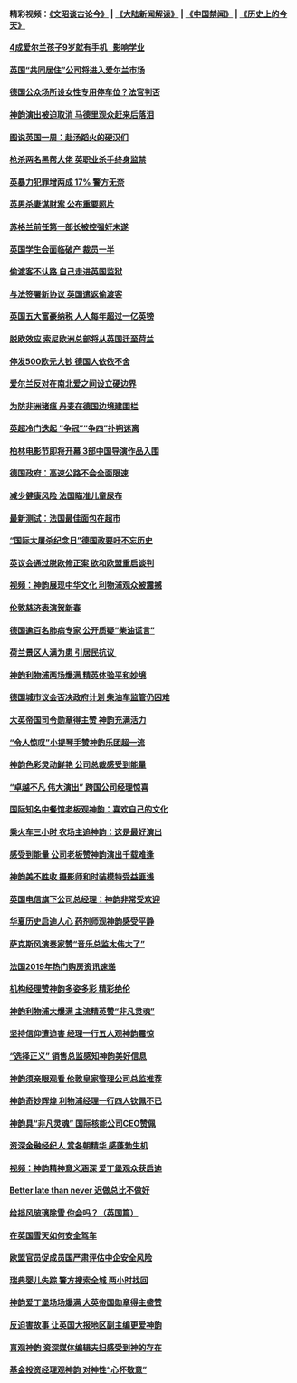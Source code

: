 #### 精彩视频：[《文昭谈古论今》](https://github.com/gfw-breaker/wenzhao) | [《大陆新闻解读》](https://github.com/gfw-breaker/ntdtv-comedy) | [《中国禁闻》](https://github.com/gfw-breaker/ntdtv-news) | [《历史上的今天》](https://github.com/gfw-breaker/today-in-history) 

#### [4成爱尔兰孩子9岁就有手机   影响学业](../pages/nsc974/n11018141.md?t=02022130) 

#### [英国“共同居住”公司将进入爱尔兰市场](../pages/nsc974/n11018074.md?t=02022130) 

#### [德国公众场所设女性专用停车位？法官判否](../pages/nsc974/n11018033.md?t=02022130) 

#### [神韵演出被迫取消 马德里观众赶来后落泪](../pages/nsc974/n11016854.md?t=02022130) 

#### [图说英国一周：赴汤蹈火的硬汉们](../pages/nsc974/n11016810.md?t=02022130) 

#### [枪杀两名黑帮大佬 英职业杀手终身监禁](../pages/nsc974/n11016799.md?t=02022130) 

#### [英暴力犯罪增两成 17% 警方无奈](../pages/nsc974/n11016787.md?t=02022130) 

#### [英男杀妻谋财案 公布重要照片](../pages/nsc974/n11016778.md?t=02022130) 

#### [苏格兰前任第一部长被控强奸未遂](../pages/nsc974/n11016772.md?t=02022130) 

#### [英国学生会面临破产 裁员一半](../pages/nsc974/n11016766.md?t=02022130) 

#### [偷渡客不认路 自己走进英国监狱](../pages/nsc974/n11016763.md?t=02022130) 

#### [与法签署新协议 英国遣返偷渡客](../pages/nsc974/n11016756.md?t=02022130) 

#### [英国五大富豪纳税 人人每年超过一亿英镑](../pages/nsc974/n11016706.md?t=02022130) 

#### [脱欧效应 索尼欧洲总部将从英国迁至荷兰](../pages/nsc974/n11015209.md?t=02022130) 

#### [停发500欧元大钞 德国人依依不舍](../pages/nsc974/n11015417.md?t=02022130) 

#### [爱尔兰反对在南北爱之间设立硬边界](../pages/nsc974/n11015382.md?t=02022130) 

#### [为防非洲猪瘟 丹麦在德国边境建围栏](../pages/nsc974/n11014368.md?t=02022130) 

#### [英超冷门迭起 “争冠”“争四”扑朔迷离](../pages/nsc974/n11014053.md?t=02022130) 

#### [柏林电影节即将开幕 3部中国导演作品入围](../pages/nsc974/n11013824.md?t=02022130) 

#### [德国政府：高速公路不会全面限速](../pages/nsc974/n11013841.md?t=02022130) 

#### [减少健康风险 法国瞄准儿童尿布](../pages/nsc974/n11012630.md?t=02022130) 

#### [最新测试：法国最佳面包在超市](../pages/nsc974/n11012842.md?t=02022130) 

#### [“国际大屠杀纪念日”德国政要吁不忘历史](../pages/nsc974/n11012513.md?t=02022130) 

#### [英议会通过脱欧修正案 欲和欧盟重启谈判](../pages/nsc974/n11011622.md?t=02022130) 

#### [视频：神韵展现中华文化 利物浦观众被震撼](../pages/nsc974/n11011005.md?t=02022130) 

#### [伦敦慈济表演贺新春](../pages/nsc974/n11011139.md?t=02022130) 

#### [德国逾百名肺病专家 公开质疑“柴油谎言”](../pages/nsc974/n11010325.md?t=02022130) 

#### [荷兰景区人满为患 引居民抗议 ](../pages/nsc974/n11010747.md?t=02022130) 

#### [神韵利物浦两场爆满 精英体验平和妙境](../pages/nsc974/n11010417.md?t=02022130) 

#### [德国城市议会否决政府计划 柴油车监管仍困难](../pages/nsc974/n11010716.md?t=02022130) 

#### [大英帝国司令勋章得主赞 神韵充满活力](../pages/nsc974/n11009434.md?t=02022130) 

#### [“令人惊叹”小提琴手赞神韵乐团超一流](../pages/nsc974/n11009535.md?t=02022130) 

#### [神韵色彩灵动鲜艳 公司总裁感受到能量](../pages/nsc974/n11009391.md?t=02022130) 

#### [“卓越不凡 伟大演出” 跨国公司经理惊喜](../pages/nsc974/n11009359.md?t=02022130) 

#### [国际知名中餐馆老板观神韵：喜欢自己的文化](../pages/nsc974/n11009314.md?t=02022130) 

#### [乘火车三小时 农场主追神韵：这是最好演出](../pages/nsc974/n11009299.md?t=02022130) 

#### [感受到能量 公司老板赞神韵演出千载难逢](../pages/nsc974/n11009226.md?t=02022130) 

#### [神韵美不胜收 摄影师和时装模特受益匪浅](../pages/nsc974/n11009171.md?t=02022130) 

#### [英国电信旗下公司总经理：神韵非常受欢迎](../pages/nsc974/n11008992.md?t=02022130) 

#### [华夏历史启迪人心 药剂师观神韵感受平静](../pages/nsc974/n11007232.md?t=02022130) 

#### [萨克斯风演奏家赞“音乐总监太伟大了”](../pages/nsc974/n11007174.md?t=02022130) 

#### [法国2019年热门购房资讯速递](../pages/nsc974/n10947033.md?t=02022130) 

#### [机构经理赞神韵多姿多彩 精彩绝伦](../pages/nsc974/n11006484.md?t=02022130) 

#### [神韵利物浦大爆满 主流精英赞“非凡灵魂”](../pages/nsc974/n11006697.md?t=02022130) 

#### [坚持信仰遭迫害 经理一行五人观神韵震惊](../pages/nsc974/n11006523.md?t=02022130) 

#### [“选择正义” 销售总监感知神韵美好信息](../pages/nsc974/n11006437.md?t=02022130) 

#### [神韵须亲眼观看 伦敦皇家管理公司总监推荐](../pages/nsc974/n11006402.md?t=02022130) 

#### [神韵奇妙辉煌 利物浦经理一行四人钦佩不已](../pages/nsc974/n11006397.md?t=02022130) 

#### [神韵具“非凡灵魂” 国际核能公司CEO赞佩](../pages/nsc974/n11006353.md?t=02022130) 

#### [资深金融经纪人 赏各朝精华 感蓬勃生机](../pages/nsc974/n11006347.md?t=02022130) 

#### [视频：神韵精神意义涵深 爱丁堡观众获启迪](../pages/nsc974/n11004622.md?t=02022130) 

#### [Better late than never 迟做总比不做好](../pages/nsc974/n11004768.md?t=02022130) 

#### [给挡风玻璃除雪 你会吗？（英国篇）](../pages/nsc974/n11004765.md?t=02022130) 

#### [在英国雪天如何安全驾车](../pages/nsc974/n11004758.md?t=02022130) 

#### [欧盟官员促成员国严肃评估中企安全风险](../pages/nsc974/n11004719.md?t=02022130) 

#### [瑞典婴儿失踪 警方搜索全城 两小时找回](../pages/nsc974/n11004065.md?t=02022130) 

#### [神韵爱丁堡场场爆满 大英帝国勋章得主盛赞](../pages/nsc974/n11003114.md?t=02022130) 

#### [反迫害故事 让英国大报地区副主编更爱神韵](../pages/nsc974/n11003184.md?t=02022130) 

#### [喜观神韵 资深媒体编辑夫妇感受到神的存在](../pages/nsc974/n11003116.md?t=02022130) 

#### [基金投资经理观神韵 对神性“心怀敬意”](../pages/nsc974/n11003069.md?t=02022130) 

